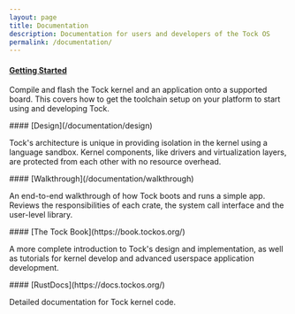 ```yaml
---
layout: page
title: Documentation
description: Documentation for users and developers of the Tock OS
permalink: /documentation/
---
```


<div class="projects">
<div class="grid no-gutters">

<div class="unit one-third">
  <div class="project">

#### [Getting Started](/documentation/getting-started)

Compile and flash the Tock kernel and an application onto a supported board.
This covers how to get the toolchain setup on your platform to start using and
developing Tock.

  </div>
</div>

<div class="unit one-third">
  <div class="project">
#### [Design](/documentation/design)

Tock's architecture is unique in providing isolation in the kernel using a
language sandbox. Kernel components, like drivers and virtualization layers,
are protected from each other with no resource overhead.
  </div>
</div>

<div class="unit one-third">
  <div class="project">
#### [Walkthrough](/documentation/walkthrough)

An end-to-end walkthrough of how Tock boots and runs a simple app.  Reviews the
responsibilities of each crate, the system call interface and the user-level
library.
  </div>
</div>

<div class="unit one-third">
  <div class="project">
#### [The Tock Book](https://book.tockos.org/)

A more complete introduction to Tock's design and implementation, as well as
tutorials for kernel develop and advanced userspace application development.
  </div>
</div>

<div class="unit one-third">
  <div class="project">
#### [RustDocs](https://docs.tockos.org/)

Detailed documentation for Tock kernel code.
  </div>
</div>

</div><!-- grid -->
</div>
